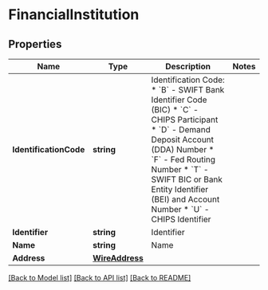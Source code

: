 # FinancialInstitution

## Properties

Name | Type | Description | Notes
------------ | ------------- | ------------- | -------------
**IdentificationCode** | **string** | Identification Code:  * &#x60;B&#x60; - SWIFT Bank Identifier Code (BIC) * &#x60;C&#x60; - CHIPS Participant * &#x60;D&#x60; - Demand Deposit Account (DDA) Number * &#x60;F&#x60; - Fed Routing Number * &#x60;T&#x60; - SWIFT BIC or Bank Entity Identifier (BEI) and Account Number * &#x60;U&#x60; - CHIPS Identifier  | 
**Identifier** | **string** | Identifier | 
**Name** | **string** | Name | 
**Address** | [**WireAddress**](WireAddress.md) |  | 

[[Back to Model list]](../README.md#documentation-for-models) [[Back to API list]](../README.md#documentation-for-api-endpoints) [[Back to README]](../README.md)


